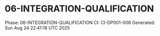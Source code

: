 # 06-INTEGRATION-QUALIFICATION
Phase: 06-INTEGRATION-QUALIFICATION
CI: CI-DP001-008
Generated: Sun Aug 24 22:41:18 UTC 2025
